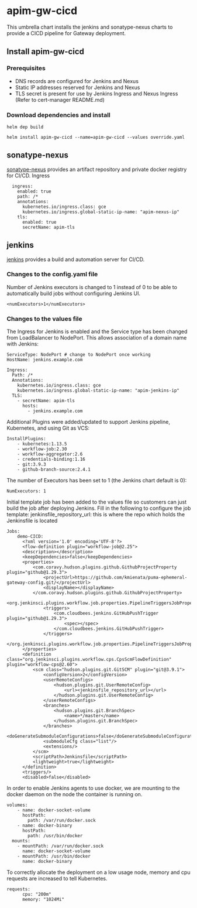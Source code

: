 # apim-gw-cicd

This umbrella chart installs the jenkins and sonatype-nexus charts to provide a CICD pipeline for Gateway deployment. 

## Install apim-gw-cicd

### Prerequisites
- DNS records are configured for Jenkins and Nexus
- Static IP addresses reserved for Jenkins and Nexus
- TLS secret is present for use by Jenkins Ingress and Nexus Ingress (Refer to cert-manager README.md)

### Download dependencies and install
`helm dep build`

`helm install apim-gw-cicd --name=apim-gw-cicd --values override.yaml`

## sonatype-nexus

[sonatype-nexus](https://github.com/helm/charts/tree/master/stable/sonatype-nexus) provides an artifact repository and private docker registry for CI/CD.
Ingress
```$xslt
  ingress:
    enabled: true
    path: /*
    annotations:
      kubernetes.io/ingress.class: gce
      kubernetes.io/ingress.global-static-ip-name: "apim-nexus-ip"
    tls:
      enabled: true
      secretName: apim-tls
```
## jenkins
[jenkins](https://github.com/helm/charts/tree/master/stable/jenkins) provides a build and automation server for CI/CD.
### Changes to the config.yaml file

Number of Jenkins executors is changed to 1 instead of 0 to be able to automatically build jobs without configuring Jenkins UI.
```
<numExecutors>1</numExecutors>
```

### Changes to the values file

The Ingress for Jenkins is enabled and the Service type has been changed from LoadBalancer to NodePort. This allows association of a domain name with Jenkins:
```
ServiceType: NodePort # change to NodePort once working
HostName: jenkins.example.com

Ingress:
  Path: /*
  Annotations:
    kubernetes.io/ingress.class: gce
    kubernetes.io/ingress.global-static-ip-name: "apim-jenkins-ip"
  TLS:
    - secretName: apim-tls
      hosts:
        - jenkins.example.com
```

Additional Plugins were added/updated to support Jenkins pipeline, Kubernetes, and using Git as VCS:
```
InstallPlugins:
    - kubernetes:1.13.5
    - workflow-job:2.30
    - workflow-aggregator:2.6
    - credentials-binding:1.16
    - git:3.9.3
    - github-branch-source:2.4.1
```

The number of Executors has been set to 1 (the Jenkins chart default is 0):
```
NumExecutors: 1
```

Initial template job has been added to the values file so customers can just build the job after deploying Jenkins.
Fill in the following to configure the job template:
jenkinsfile_repository_url: this is where the repo which holds the Jenkinsfile is located
```
Jobs: 
    demo-CICD: 
      <?xml version='1.0' encoding='UTF-8'?>
      <flow-definition plugin="workflow-job@2.25">
      <description></description>
      <keepDependencies>false</keepDependencies>
      <properties>
          <com.coravy.hudson.plugins.github.GithubProjectProperty plugin="github@1.29.3">
              <projectUrl>https://github.com/kmienata/puma-ephemeral-gateway-config.git/</projectUrl>
              <displayName></displayName>
          </com.coravy.hudson.plugins.github.GithubProjectProperty>
          <org.jenkinsci.plugins.workflow.job.properties.PipelineTriggersJobProperty>
              <triggers>
                  <com.cloudbees.jenkins.GitHubPushTrigger plugin="github@1.29.3">
                      <spec></spec>
                  </com.cloudbees.jenkins.GitHubPushTrigger>
              </triggers>
          </org.jenkinsci.plugins.workflow.job.properties.PipelineTriggersJobProperty>
      </properties>
      <definition class="org.jenkinsci.plugins.workflow.cps.CpsScmFlowDefinition" plugin="workflow-cps@2.60">
          <scm class="hudson.plugins.git.GitSCM" plugin="git@3.9.1">
              <configVersion>2</configVersion>
              <userRemoteConfigs>
                  <hudson.plugins.git.UserRemoteConfig>
                      <url><jenkinsfile_repository_url></url>
                  </hudson.plugins.git.UserRemoteConfig>
              </userRemoteConfigs>
              <branches>
                  <hudson.plugins.git.BranchSpec>
                      <name>*/master</name>
                  </hudson.plugins.git.BranchSpec>
              </branches>
              <doGenerateSubmoduleConfigurations>false</doGenerateSubmoduleConfigurations>
              <submoduleCfg class="list"/>
              <extensions/>
          </scm>
          <scriptPath>Jenkinsfile</scriptPath>
          <lightweight>true</lightweight>
      </definition>
      <triggers/>
      <disabled>false</disabled>
```

In order to enable Jenkins agents to use docker, we are mounting to the docker daemon on the node the container is running on.
```
volumes:
    - name: docker-socket-volume
      hostPath:
        path: /var/run/docker.sock
    - name: docker-binary
      hostPath:
        path: /usr/bin/docker
  mounts:
    - mountPath: /var/run/docker.sock
      name: docker-socket-volume
    - mountPath: /usr/bin/docker
      name: docker-binary
```

To correctly allocate the deployment on a low usage node, memory and cpu requests are increased to tell Kubernetes.
```
requests:
      cpu: "200m"
      memory: "1024Mi"
```